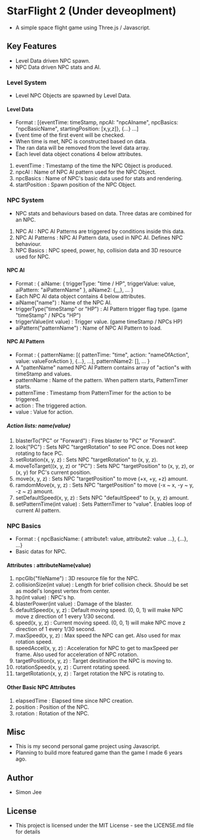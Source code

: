# StarFlight 2 (Under deveoplment)

 - A simple space flight game using Three.js / Javascript.

## Key Features
 - Level Data driven NPC spawn.
 - NPC Data driven NPC stats and AI.

### Level System
 - Level NPC Objects are spawned by Level Data.

#### Level Data
 - Format : [{eventTime: timeStamp, npcAI: "npcAIname", npcBasics: "npcBasicName", startingPosition: [x,y,z]}, {...} ...]
 - Event time of the first event will be checked.
 - When time is met, NPC is constructed based on data.
 - The ran data will be removed from the level data array.
 - Each level data object conations 4 below attributes.
 1. eventTime    : Timestamp of the time the NPC Object is produced.
 2. npcAI        : Name of NPC AI pattern used for the NPC Object.
 3. npcBasics    : Name of NPC's basic data used for stats and rendering.
 4. startPosition : Spawn position of the NPC Object.

### NPC System
 - NPC stats and behaviours based on data. Three datas are combined for an NPC.
 1. NPC AI : NPC AI Patterns are triggered by conditions inside this data.
 2. NPC AI Patterns : NPC AI Pattern data, used in NPC AI. Defines NPC behaviour.
 3. NPC Basics : NPC speed, power, hp, collision data and 3D resource used for NPC.

#### NPC AI
 - Format : { aiName: { triggerType: "time / HP", triggerValue: value, aiPattern: "aiPatternName" }, aiName2: {,,,}, ... }
 - Each NPC AI data object contains 4 below attributes.
 - aiName("name") : Name of the NPC AI.
 - triggerType("timeStamp" or "HP") : AI Pattern trigger flag type. (game "timeStamp" / NPCs "HP")
 - triggerValue(int value) : Trigger value. (game timeStamp / NPCs HP)
 - aiPattern("patternName") : Name of NPC AI Pattern to load.

#### NPC AI Pattern
 - Format : { patternName: [{ pattenTime: "time", action: "nameOfAction", value: valueForAction }, {...}, ...], patternName2: [], ... }
 - A "pattenName" named NPC AI Pattern contains array of "action"s with timeStamp and values.
 - patternName : Name of the pattern. When pattern starts, PatternTimer starts.
 - patternTime : Timestamp from PatternTimer for the action to be triggered. 
 - action : The triggered action.
 - value : Value for action.

 ##### Action lists: name(value)
 1. blasterTo("PC" or "Forward") : Fires blaster to "PC" or "Forward".
 2. look("PC") : Sets NPC "targetRotation" to see PC once. Does not keep rotating to face PC. 
 3. setRotation(x, y, z) : Sets NPC "targetRotation" to (x, y, z).
 4. moveToTarget((x, y, z) or "PC") : Sets NPC "targetPosition" to (x, y, z), or (x, y) for PC's current position.
 5. move(x, y, z) : Sets NPC "targetPosition" to move (+x, +y, +z) amount. 
 6. ramdomMove(x, y, z) : Sets NPC "targetPosition" to move (-x ~ x, -y ~ y, -z ~ z) amount.
 7. setDefaultSpeed(x, y, z) : Sets NPC "defaultSpeed" to (x, y, z) amount.
 8. setPatternTime(int value) : Sets PatternTimer to "value". Enables loop of current AI pattern. 

### NPC Basics
 - Format : { npcBasicName: { attribute1: value, attribute2: value ...}, {...}, ...}
 - Basic datas for NPC.
   
#### Attributes : attributeName(value)
 1. npcGlb("fileName") : 3D resource file for the NPC.
 2. collisionSize(int value) : Length for brief collision check. Should be set as model's longest vertex from center.
 3. hp(int value) : NPC's hp.
 4. blasterPower(int value) : Damage of the blaster.
 5. defaultSpeed(x, y, z) : Default moving speed. (0, 0, 1) will make NPC move z direction of 1 every 1/30 second.
 6. speed(x, y, z) : Current moving speed. (0, 0, 1) will make NPC move z direction of 1 every 1/30 second.
 7. maxSpeed(x, y, z) : Max speed the NPC can get. Also used for max rotation speed.
 8. speedAccel(x, y, z) : Acceleration for NPC to get to maxSpeed per frame. Also used for acceleration of NPC rotation.
 9. targetPosition(x, y, z) : Target desitination the NPC is moving to.
 10. rotationSpeed(x, y, z) : Current rotating speed.
 11. targetRotation(x, y, z) : Target rotation the NPC is rotating to.

#### Other Basic NPC Attributes
 1. elapsedTime : Elapsed time since NPC creation.
 2. position : Position of the NPC.
 3. rotation : Rotation of the NPC.

## Misc

 - This is my second personal game project using Javascript.
 - Planning to build more featured game than the game I made 6 years ago.

## Author

 - Simon Jee

## License
 - This project is licensed under the MIT License - see the LICENSE.md file for details
